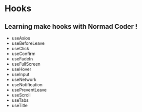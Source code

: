 # Hooks
## Learning make hooks with Normad Coder !


- useAxios
- useBeforeLeave
- useClick
- useConfirm
- useFadeIn
- useFullScreen
- useHover
- useInput
- useNetwork
- useNotification
- usePreventLeave
- useScroll
- useTabs
- useTitle
